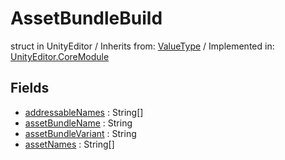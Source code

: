 # AssetBundleBuild
struct in UnityEditor
 / Inherits from: <a href="https://docs.unity3d.com/6000.0/Documentation/ScriptReference/ValueType.html">ValueType</a> / Implemented in: <a href="https://docs.unity3d.com/6000.0/Documentation/ScriptReference/UnityEditor.CoreModule.html">UnityEditor.CoreModule</a>

## Fields
- <a href="https://docs.unity3d.com/6000.0/Documentation/ScriptReference/AssetBundleBuild-addressableNames.html">addressableNames</a> : String[]
- <a href="https://docs.unity3d.com/6000.0/Documentation/ScriptReference/AssetBundleBuild-assetBundleName.html">assetBundleName</a> : String
- <a href="https://docs.unity3d.com/6000.0/Documentation/ScriptReference/AssetBundleBuild-assetBundleVariant.html">assetBundleVariant</a> : String
- <a href="https://docs.unity3d.com/6000.0/Documentation/ScriptReference/AssetBundleBuild-assetNames.html">assetNames</a> : String[]
